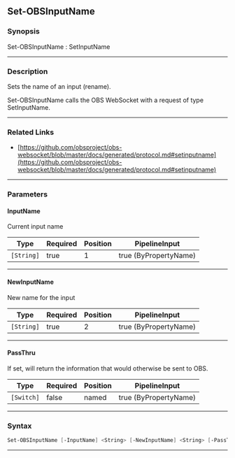 Set-OBSInputName
----------------
### Synopsis
Set-OBSInputName : SetInputName

---
### Description

Sets the name of an input (rename).


Set-OBSInputName calls the OBS WebSocket with a request of type SetInputName.

---
### Related Links
* [https://github.com/obsproject/obs-websocket/blob/master/docs/generated/protocol.md#setinputname](https://github.com/obsproject/obs-websocket/blob/master/docs/generated/protocol.md#setinputname)



---
### Parameters
#### **InputName**

Current input name






|Type      |Required|Position|PipelineInput        |
|----------|--------|--------|---------------------|
|`[String]`|true    |1       |true (ByPropertyName)|



---
#### **NewInputName**

New name for the input






|Type      |Required|Position|PipelineInput        |
|----------|--------|--------|---------------------|
|`[String]`|true    |2       |true (ByPropertyName)|



---
#### **PassThru**

If set, will return the information that would otherwise be sent to OBS.






|Type      |Required|Position|PipelineInput        |
|----------|--------|--------|---------------------|
|`[Switch]`|false   |named   |true (ByPropertyName)|



---
### Syntax
```PowerShell
Set-OBSInputName [-InputName] <String> [-NewInputName] <String> [-PassThru] [<CommonParameters>]
```
---
